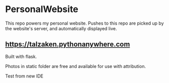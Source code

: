 # PersonalWebsite
This repo powers my personal website. Pushes to this repo are picked up by the website's server, and automatically displayed live.
## https://talzaken.pythonanywhere.com

Built with flask.

Photos in static folder are free and available for use with attribution.

Test from new IDE
